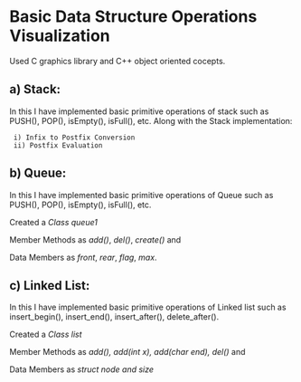 # Basic Data Structure Operations Visualization
Used C graphics library and C++ object oriented cocepts.
 
 ## a) Stack: 
 In this I have implemented basic primitive operations of stack such as PUSH(), POP(), isEmpty(), isFull(), etc. 
 Along with the Stack implementation:
            
     i) Infix to Postfix Conversion
     ii) Postfix Evaluation

## b) Queue:
In this I have implemented basic primitive operations of Queue such as PUSH(), POP(), isEmpty(), isFull(), etc. 

Created a *Class queue1*

Member Methods as *add()*, *del()*, *create()* and 

Data Members as *front*, *rear*, *flag*, *max*.

## c) Linked List:
In this I have implemented basic primitive operations of Linked list such as insert_begin(), insert_end(), insert_after(), delete_after().

Created a *Class list*

Member Methods as *add(), add(int x), add(char end), del()* and 

Data Members as *struct node and size*
